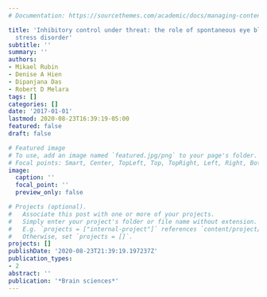 ```yaml
---
# Documentation: https://sourcethemes.com/academic/docs/managing-content/

title: 'Inhibitory control under threat: the role of spontaneous eye blinks in post-traumatic
  stress disorder'
subtitle: ''
summary: ''
authors:
- Mikael Rubin
- Denise A Hien
- Dipanjana Das
- Robert D Melara
tags: []
categories: []
date: '2017-01-01'
lastmod: 2020-08-23T16:39:19-05:00
featured: false
draft: false

# Featured image
# To use, add an image named `featured.jpg/png` to your page's folder.
# Focal points: Smart, Center, TopLeft, Top, TopRight, Left, Right, BottomLeft, Bottom, BottomRight.
image:
  caption: ''
  focal_point: ''
  preview_only: false

# Projects (optional).
#   Associate this post with one or more of your projects.
#   Simply enter your project's folder or file name without extension.
#   E.g. `projects = ["internal-project"]` references `content/project/deep-learning/index.md`.
#   Otherwise, set `projects = []`.
projects: []
publishDate: '2020-08-23T21:39:19.197237Z'
publication_types:
- 2
abstract: ''
publication: '*Brain sciences*'
---
```

